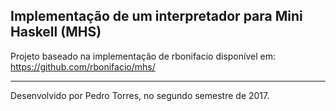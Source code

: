 Implementação de um interpretador para Mini Haskell (MHS)
---
Projeto baseado na implementação de rbonifacio disponível em:
https://github.com/rbonifacio/mhs/

---
Desenvolvido por Pedro Torres, no segundo semestre de 2017.